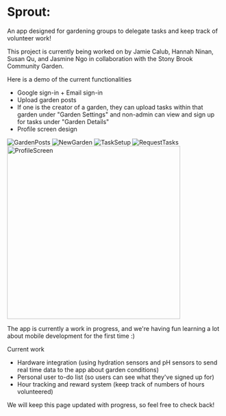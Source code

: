 # Sprout:
An app designed for gardening groups to delegate tasks and keep track of volunteer work!

This project is currently being worked on by Jamie Calub, Hannah Ninan, Susan Qu, and Jasmine Ngo 
in collaboration with the Stony Brook Community Garden. 

Here is a demo of the current functionalities
- Google sign-in + Email sign-in
- Upload garden posts
- If one is the creator of a garden, they can upload tasks within that 
garden under "Garden Settings" and non-admin can view and sign up for tasks
under "Garden Details"
- Profile screen design

![GardenPosts](https://github.com/user-attachments/assets/b43f7da5-fd4c-4f5b-8281-ea090e51958b)
![NewGarden](https://github.com/user-attachments/assets/c7b5b950-f24a-4354-a5e3-616f20f1f8e7)
![TaskSetup](https://github.com/user-attachments/assets/b6de0bf6-2622-48b6-b0d9-d9ae3b4a3b45)
![RequestTasks](https://github.com/user-attachments/assets/c69337c7-0791-4c7d-acdb-96f487237858)
<img width="404" alt="ProfileScreen" src="https://github.com/user-attachments/assets/0be16986-7d3e-4ec4-a3f7-96dff091d412">

The app is currently a work in progress, and we're having fun learning a lot about mobile development for the first time :)

Current work
- Hardware integration (using hydration sensors and pH sensors to send real time data to the app about garden conditions)
- Personal user to-do list (so users can see what they've signed up for)
- Hour tracking and reward system (keep track of numbers of hours volunteered)

We will keep this page updated with progress, so feel free to check back!
